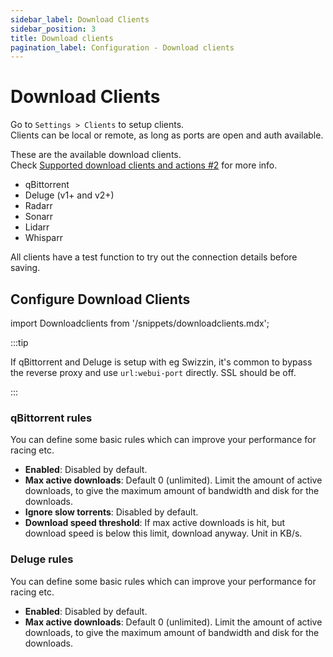```yaml
---
sidebar_label: Download Clients
sidebar_position: 3
title: Download clients
pagination_label: Configuration - Download clients
---
```


# Download Clients

Go to `Settings > Clients` to setup clients.  
Clients can be local or remote, as long as ports are open and auth available.

These are the available download clients.  
Check [Supported download clients and actions #2](https://github.com/autobrr/autobrr/issues/2) for more info.

* qBittorrent
* Deluge (v1+ and v2+)
* Radarr
* Sonarr
* Lidarr
* Whisparr

All clients have a test function to try out the connection details before saving.

## Configure Download Clients

import Downloadclients from '/snippets/downloadclients.mdx';

<Downloadclients/>

:::tip

If qBittorrent and Deluge is setup with eg Swizzin, it's common to bypass the reverse proxy and use `url:webui-port` directly. SSL should be off.

:::

### qBittorrent rules

You can define some basic rules which can improve your performance for racing etc.

* **Enabled**: Disabled by default.
* **Max active downloads**: Default 0 (unlimited). Limit the amount of active downloads, to give the maximum amount of bandwidth and disk for the downloads.
* **Ignore slow torrents**: Disabled by default.
* **Download speed threshold**: If max active downloads is hit, but download speed is below this limit, download anyway. Unit in KB/s.

### Deluge rules

You can define some basic rules which can improve your performance for racing etc.

* **Enabled**: Disabled by default.
* **Max active downloads**: Default 0 (unlimited). Limit the amount of active downloads, to give the maximum amount of bandwidth and disk for the downloads.
